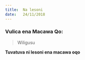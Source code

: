 ```yaml
---
title:  Na lesoni
date:   24/11/2018
---
```


### Vulica ena Macawa Qo:


> <p>Wiligusu</p>
>

**Tuvatuva ni lesoni ena macawa oqo**
